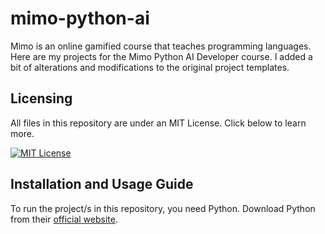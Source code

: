 # mimo-python-ai
Mimo is an online gamified course that teaches programming languages. Here are my projects for the Mimo Python AI Developer course. I added a bit of alterations and modifications to the original project templates.


## Licensing

All files in this repository are under an MIT License. Click below to learn more.

[![MIT License](https://img.shields.io/badge/License-MIT-green.svg)](https://choosealicense.com/licenses/mit/)


## Installation and Usage Guide

To run the project/s in this repository, you need Python. Download Python from their [official website](https://www.python.org/downloads/).

